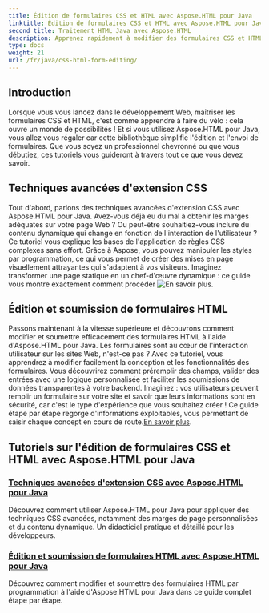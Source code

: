 ```yaml
---
title: Édition de formulaires CSS et HTML avec Aspose.HTML pour Java
linktitle: Édition de formulaires CSS et HTML avec Aspose.HTML pour Java
second_title: Traitement HTML Java avec Aspose.HTML
description: Apprenez rapidement à modifier des formulaires CSS et HTML avec Aspose.HTML pour Java dans ces didacticiels instructifs qui donnent aux développeurs des compétences avancées.
type: docs
weight: 21
url: /fr/java/css-html-form-editing/
---
```

## Introduction

Lorsque vous vous lancez dans le développement Web, maîtriser les formulaires CSS et HTML, c'est comme apprendre à faire du vélo : cela ouvre un monde de possibilités ! Et si vous utilisez Aspose.HTML pour Java, vous allez vous régaler car cette bibliothèque simplifie l'édition et l'envoi de formulaires. Que vous soyez un professionnel chevronné ou que vous débutiez, ces tutoriels vous guideront à travers tout ce que vous devez savoir.

## Techniques avancées d'extension CSS

Tout d'abord, parlons des techniques avancées d'extension CSS avec Aspose.HTML pour Java. Avez-vous déjà eu du mal à obtenir les marges adéquates sur votre page Web ? Ou peut-être souhaitiez-vous inclure du contenu dynamique qui change en fonction de l'interaction de l'utilisateur ? Ce tutoriel vous explique les bases de l'application de règles CSS complexes sans effort. Grâce à Aspose, vous pouvez manipuler les styles par programmation, ce qui vous permet de créer des mises en page visuellement attrayantes qui s'adaptent à vos visiteurs. Imaginez transformer une page statique en un chef-d'œuvre dynamique : ce guide vous montre exactement comment procéder ![En savoir plus](./advanced-css-extension/).

## Édition et soumission de formulaires HTML

Passons maintenant à la vitesse supérieure et découvrons comment modifier et soumettre efficacement des formulaires HTML à l'aide d'Aspose.HTML pour Java. Les formulaires sont au cœur de l'interaction utilisateur sur les sites Web, n'est-ce pas ? Avec ce tutoriel, vous apprendrez à modifier facilement la conception et les fonctionnalités des formulaires. Vous découvrirez comment préremplir des champs, valider des entrées avec une logique personnalisée et faciliter les soumissions de données transparentes à votre backend. Imaginez : vos utilisateurs peuvent remplir un formulaire sur votre site et savoir que leurs informations sont en sécurité, car c'est le type d'expérience que vous souhaitez créer ! Ce guide étape par étape regorge d'informations exploitables, vous permettant de saisir chaque concept en cours de route.[En savoir plus](./html-form-editing/). 

## Tutoriels sur l'édition de formulaires CSS et HTML avec Aspose.HTML pour Java
### [Techniques avancées d'extension CSS avec Aspose.HTML pour Java](./advanced-css-extension/)
Découvrez comment utiliser Aspose.HTML pour Java pour appliquer des techniques CSS avancées, notamment des marges de page personnalisées et du contenu dynamique. Un didacticiel pratique et détaillé pour les développeurs.
### [Édition et soumission de formulaires HTML avec Aspose.HTML pour Java](./html-form-editing/)
Découvrez comment modifier et soumettre des formulaires HTML par programmation à l'aide d'Aspose.HTML pour Java dans ce guide complet étape par étape.